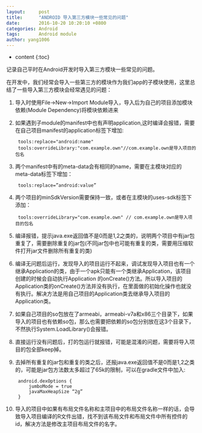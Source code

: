 ```yaml
---
layout:     post
title:      "ANDROID 导入第三方模块一些常见的问题"
date:       2016-10-20 10:20:10 +0800
categories: Android
tags:       Android module
author: yang1006
---
```

* content
{:toc}

记录自己平时在Android开发时导入第三方模块一些常见的问题。





在开发中，我们经常会导入一些第三方的模块作为我们app的子模块使用，这里总结了一些导入第三方模块会经常遇见的问题：

1. 导入时使用File->New->Import Module导入，导入后为自己的项目添加模块依赖(Module Dependency)将模块依赖进来
2. 如果遇到子module的manifest中也有声明application,这时编译会报错，需要在自己项目manifest的application标签下增加:

		tools:replace="android:name"
		tools:overrideLibrary:"com.example.own"//com.example.own是导入项目的包名
3. 两个manifest中有的meta-data会有相同的name，需要在主模块对应的meta-data标签下增加：

		tools:replace=”android:value”
4. 两个项目的minSdkVersion需要保持一致，或者在主模块的uses-sdk标签下添加：

		tools:overrideLibrary="com.example.own" // com.example.own是导入项目的包名
5. 编译报错，提示java.exe返回值不是0而是1,2之类的，说明两个项目中有jar包重复了，需要删除重复的jar包(不同jar包中也可能有重复的类，需要用压缩软件打开jar文件删除所有重复的类)

6. 编译无问题后运行，发现导入的项目运行不起来，调试发现导入项目也有一个继承Application的类，由于一个apk只能有一个类继承Application，该项目创建的时候会自动执行Application 的onCreate()方法。所以导入项目的Application类的onCreate()方法并没有执行，在里面做的初始化操作也就没有执行。解决方法是用自己项目的Application类去继承导入项目的Application类。

7. 如果自己项目的so包放在了armeabi，armeabi-v7a和x86三个目录下，如果导入的项目也有依赖so包，那么也需要把依赖的so包分别放在这3个目录下，不然执行System.LoadLibrary()会报错。

8. 直接运行没有问题后，打的包运行就报错，可能是混淆的问题，需要将导入项目的包全部keep掉。

9. 去掉所有重复的jar包和重复的类之后，还报java.exe返回值不是0而是1,2之类的，可能是jar包方法数太多超过了65k的限制，可以在gradle文件中加入:

		android.dexOptions {
		    jumboMode = true
		    javaMaxHeapSize “2g”
		}
10. 导入的项目中如果有布局文件名称和主项目中的布局文件名称一样的话，会导致导入项目编译的R文件出错，找不到该布局文件和布局文件中所有控件的id，解决方法是修改主项目布局文件的名字。


